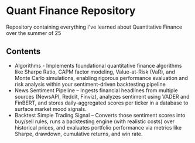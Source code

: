 # Quant Finance Repository

Repository containing everything I've learned about Quantitative Finance over the summer of 25

## Contents
- Algorithms - Implements foundational quantitative finance algorithms like Sharpe Ratio, CAPM factor modeling, Value-at-Risk (VaR), and Monte Carlo simulations, enabling rigorous performance evaluation and risk analysis within your sentiment-driven backtesting pipeline
- News Sentiment Pipeline – Ingests financial headlines from multiple sources (NewsAPI, Reddit, Finviz), analyzes sentiment using VADER and FinBERT, and stores daily-aggregated scores per ticker in a database to surface market mood signals.
- Backtest Simple Trading Signal – Converts those sentiment scores into buy/sell rules, runs a backtesting engine (with realistic costs) over historical prices, and evaluates portfolio performance via metrics like Sharpe, drawdown, cumulative returns, and win rate.
